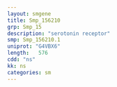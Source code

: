 ```yaml
---
layout: smgene
title: Smp_156210
grp: Smp_15
description: "serotonin receptor"
smp: Smp_156210.1
uniprot: "G4VBX6"
length:   576
cdd: "ns"
kk: ns
categories: sm
---
```


